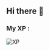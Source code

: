 ## Hi there 👋

<!--
**srlanc3lott/srlanc3lott** is a ✨ _special_ ✨ repository because its `README.md` (this file) appears on your GitHub profile.

Here are some ideas to get you started:

- 🔭 I’m currently working on ...
- 🌱 I’m currently learning ...
- 👯 I’m looking to collaborate on ...
- 🤔 I’m looking for help with ...
- 💬 Ask me about ...
- 📫 How to reach me: ...
- 😄 Pronouns: ...
- ⚡ Fun fact: ...
-->
<h3>My XP :</h3>
<img src='https://skillicons.dev/icons?i=html,css,js,git,github,py,ps,pr' alt="XP" />
